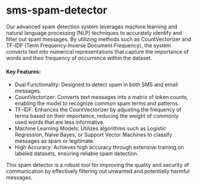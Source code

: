 # sms-spam-detector

Our advanced spam detection system leverages machine learning and natural language processing (NLP) techniques to accurately identify and filter out spam messages. By utilizing methods such as CountVectorizer and TF-IDF (Term Frequency-Inverse Document Frequency), the system converts text into numerical representations that capture the importance of words and their frequency of occurrence within the dataset.

#### Key Features:

- Dual Functionality: Designed to detect spam in both SMS and email messages.
- CountVectorizer: Converts text messages into a matrix of token counts, enabling the model to recognize common spam terms and patterns.
- TF-IDF: Enhances the CountVectorizer by adjusting the frequency of terms based on their importance, reducing the weight of commonly used words that are less informative.
- Machine Learning Models: Utilizes algorithms such as Logistic Regression, Naive Bayes, or Support Vector Machines to classify messages as spam or legitimate.
- High Accuracy: Achieves high accuracy through extensive training on labeled datasets, ensuring reliable spam detection.

This spam detector is a robust tool for improving the quality and security of communication by effectively filtering out unwanted and potentially harmful messages.